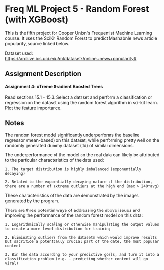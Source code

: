 # Freq ML Project 5 - Random Forest (with XGBoost)
This is the fifth project for Cooper Union's Frequentist Machine Learning course.
It uses the SciKit Random Forest to predict Mashabnle news article popularity, source linked below.

Dataset used: https://archive.ics.uci.edu/ml/datasets/online+news+popularity#

## Assignment Description
#### Assignment 4: xTreme Gradient Boosted Trees
Read sections 15.1 - 15.3.
Select a dataset and perform a classification or regression on the dataset using the random forest algorithm in sci-kit learn.
Plot the feature importance.

## Notes
The random forest model significantly underperforms the baseline regressor (mean-based) on this dataset, while
performing pretty well on the randomly generated dummy dataset (dd) of similar dimensions.

The underperformance of the model on the real data can likely be attributed to the particular characteristics of the data used:
    
    1. The target distribution is highly imbalanced (exponentially decaying)
    
    2. Related to the expoentially decaying nature of the distribution, there are a number of extreme outliers at the high end (max > 240*avg)

These characteristics of the data are demonstrated by the images generated by the program.

There are three potential ways of addressing the above issues and improving the
performance of the random forest model on this data:
    
    1. Logarithmically scaling or otherwise manipulating the output values to create a more level distribution for training
    
    2. Eliminating outliers from the datasetm which would improve results but sacrifice a potentially crucial part of the date, the most popular content
    
    3. Bin the data according to your predictive goals, and turn it into a classification problem (e.g. - predicting whether content will go viral)

